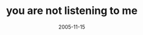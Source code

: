 ---
layout: base.njk
title : 'you are not listening to me' 
view_title : 'you are not listening to me' 
year : '2005' 
date : '2005-11-15' 
img_file : '/drawing/youarenotlisteningtome.png' 
html_file : 'youarenotlisteningtome' 
next_html : 'ihavebeenthinkinalotlately.html' 
year_order : '148' 
permalink : "title/{{html_file}}.html"
---